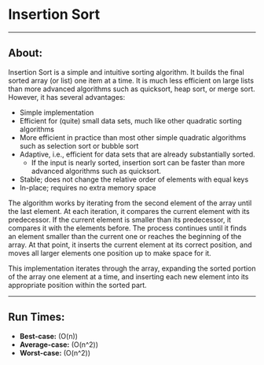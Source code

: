 # Insertion Sort

----

## About:

Insertion Sort is a simple and intuitive sorting algorithm. It builds the final sorted array (or list) one item at a time. It is much less efficient on large lists than more advanced algorithms such as quicksort, heap sort, or merge sort. However, it has several advantages:

- Simple implementation
- Efficient for (quite) small data sets, much like other quadratic sorting algorithms
- More efficient in practice than most other simple quadratic algorithms such as selection sort or bubble sort
- Adaptive, i.e., efficient for data sets that are already substantially sorted.
  - If the input is nearly sorted, insertion sort can be faster than more advanced algorithms such as quicksort.
- Stable; does not change the relative order of elements with equal keys
- In-place;  requires no extra memory space

The algorithm works by iterating from the second element of the array until the last element. At each iteration, it compares the current element with its predecessor. If the current element is smaller than its predecessor, it compares it with the elements before. The process continues until it finds an element smaller than the current one or reaches the beginning of the array. At that point, it inserts the current element at its correct position, and moves all larger elements one position up to make space for it.

This implementation iterates through the array, expanding the sorted portion of the array one element at a time, and inserting each new element into its appropriate position within the sorted part.

----

## Run Times:

- **Best-case:** \(O(n)\)
- **Average-case:** \(O(n^2)\)
- **Worst-case:** \(O(n^2)\)
